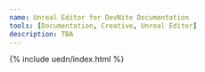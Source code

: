 ```yaml
---
name: Unreal Editor for DevNite Documentation
tools: [Documentation, Creative, Unreal Editor]
description: TBA
---
```


{% include uedn/index.html %}
